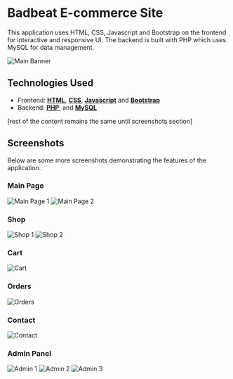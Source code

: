 # **Badbeat E-commerce Site**

This application uses HTML, CSS, Javascript and Bootstrap on the frontend for interactive and responsive UI. The backend is built with PHP which uses MySQL for data management.

![Main Banner](/assets/demo.gif)

## **Technologies Used**

- Frontend: [**HTML**](https://html.com/), [**CSS**](https://www.css3.com/), [**Javascript**](https://www.javascript.com/) and [**Bootstrap**](https://getbootstrap.com/)
- Backend: [**PHP**](https://www.php.net/), and [**MySQL**](https://www.mysql.com/)

[rest of the content remains the same until screenshots section]

## **Screenshots**

Below are some more screenshots demonstrating the features of the application.

### **Main Page**
![Main Page 1](/assets/main-1.png)
![Main Page 2](/assets/main-2.png)

### **Shop**
![Shop 1](/assets/shop-1.png)
![Shop 2](/assets/shop-2.png)

### **Cart**
![Cart](/assets/cart.png)

### **Orders**
![Orders](/assets/orders.png)

### **Contact**
![Contact](/assets/contact.png)

### **Admin Panel**
![Admin 1](/assets/admin-1.png)
![Admin 2](/assets/admin-2.png)
![Admin 3](/assets/admin-3.png)